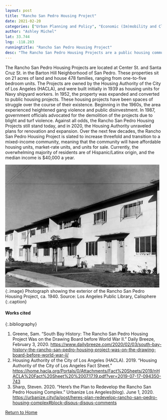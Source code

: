 ```yaml
---
layout: post
title: "Rancho San Pedro Housing Project"
date: 2021-02-20
categories: ["Urban Planning and Policy", "Economic (Im)mobility and Class"]
author: "Ashley Michel"
lat: 33.744
lng: -118.283
runningtitle: "Rancho San Pedro Housing Project"
desc: "The Rancho San Pedro Housing Projects are a public housing community. This space is a site where a large portion of San Pedro’s Latinx working-class resides."
---
```

The Rancho San Pedro Housing Projects are located at Center St. and Santa Cruz St. in the Barton Hill Neighborhood of San Pedro. These properties sit on 21 acres of land and house 478 families, ranging from one-to-five bedroom units. The Projects are owned by the Housing Authority of the City of Los Angeles (HACLA), and were built initially in 1939 as housing units for Navy shipyard workers. In 1952, the property was expanded and converted to public housing projects. These housing projects have been spaces of struggle over the course of their existence. Beginning in the 1960s, the area experienced heightened gang violence and public disinvestment. In 1987, government officials advocated for the demolition of the projects due to blight and turf violence. Against all odds, the Rancho San Pedro Housing Projects still stand today, and in 2020, the Housing Authority unraveled plans for renovation and expansion. Over the next few decades, the Rancho San Pedro Housing Project is slated to increase threefold and transition to a mixed-income community, meaning that the community will have affordable housing units, market-rate units, and units for sale. Currently, the overwhelming majority of residents are of Hispanic/Latinx origin, and the median income is $40,000 a year.

![Rancho San Pedro Housing Project](images/RanchoSanPedroHousingProject_AM_Pin1_Image1.jpg)
   {:.image}
Photograph showing the exterior of the Rancho San Pedro Housing Project, ca. 1940. Source: Los Angeles Public Library, Calisphere
   {:.caption}

#### Works cited

{:.bibliography}
1. Greene, Sam. “South Bay History: The Rancho San Pedro Housing Project Was on the Drawing Board before World War II.” Daily Breeze, February 3, 2020. https://www.dailybreeze.com/2020/02/03/south-bay-history-the-rancho-san-pedro-housing-project-was-on-the-drawing-board-before-world-war-ii/
2. Housing Authority of the City of Los Angeles (HACLA). 2019. “Housing Authority of the City of Los Angeles Fact Sheet.” https://home.hacla.org/Portals/0/Attachments/Fact%20Sheets/2019/nHACLA%20Fact%20Sheet%20%2007.17.19.pdf?ver=2019-07-17-094350-743
3. Sharp, Steven. 2020. “Here’s the Plan to Redevelop the Rancho San Pedro Housing Complex.” Urbanize Los Angeles(blog). June 1, 2020. https://urbanize.city/la/post/heres-plan-redevelop-rancho-san-pedro-housing-complex#block-disqus-disqus-comments

[Return to Home](https://uclachicanxstudies.github.io/BarrioSuburbanisms/)
